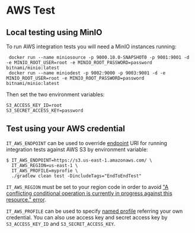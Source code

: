 # AWS Test

## Local testing using MinIO

To run AWS integration tests you will need a MinIO instances running:

```
 docker run --name miniosource -p 9000.10.0-SNAPSHOT0 -p 9001:9001 -d -e MINIO_ROOT_USER=root -e MINIO_ROOT_PASSWORD=password bitnami/minio:latest
 docker run --name miniodest -p 9002:9000 -p 9003:9001 -d -e MINIO_ROOT_USER=root -e MINIO_ROOT_PASSWORD=password bitnami/minio:latest
```

Then set the two environment variables:

```
S3_ACCESS_KEY_ID=root
S3_SECRET_ACCESS_KEY=password
```

## Test using your AWS credential

`IT_AWS_ENDPOINT` can be used to override [endpoint](https://docs.aws.amazon.com/general/latest/gr/s3.html) URI
for running integration tests against AWS S3 by environment variable:

```
$ IT_AWS_ENDPOINT=https://s3.us-east-1.amazonaws.com/ \
  IT_AWS_REGION=us-east-1 \
  IT_AWS_PROFILE=myprofie \
  ./gradlew clean test -DincludeTags="EndToEndTest"
```

`IT_AWS_REGION` must be set to your region code in order to avoid
["A conflicting conditional operation is currently in progress against this resource." error](http://stackoverflow.com/questions/13898057/aws-error-message-a-conflicting-conditional-operation-is-currently-in-progress).

`IT_AWS_PROFILE` can be used to specify
[named profile](https://docs.aws.amazon.com/cli/latest/userguide/cli-configure-profiles.html)
referring your own credential.
You can also use access key and secret access key by `S3_ACCESS_KEY_ID` and `S3_SECRET_ACCESS_KEY`.
